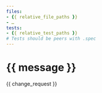 ```yaml
---
files:
- {{ relative_file_paths }}
- …
tests:
- {{ relative_test_paths }}
# Tests should be peers with .spec
---
```


# {{ message }}

{{ change_request }}
